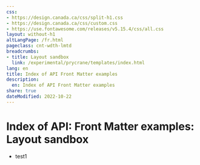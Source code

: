 ```yaml
---
css:
- https://design.canada.ca/css/split-h1.css
- https://design.canada.ca/css/custom.css
- https://use.fontawesome.com/releases/v5.15.4/css/all.css
layout: without-h1
altLangPage: /fr.html
pageclass: cnt-wdth-lmtd
breadcrumbs:
- title: Layout sandbox
  link: /experimental/prycrane/templates/index.html
lang: en
title: Index of API Front Matter examples
description:
  en: Index of API Front Matter examples 
share: true
dateModified: 2022-10-22
---
```



<h1 property="name" id="wb-cont" dir="ltr"><span class="stacked"><span>Index of API: Front Matter examples</span>: <span>Layout sandbox</span></span></h1>
<ul class="mrgn-tp-lg">
  <li>test1</li>
</ul>
